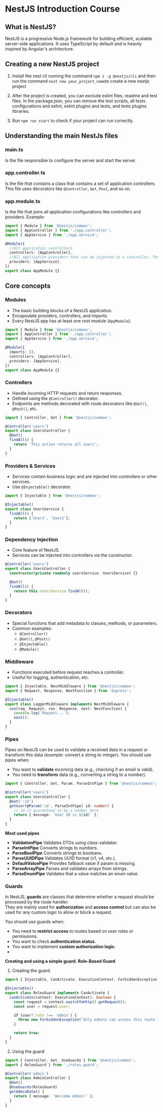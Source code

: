 # NestJS Introduction Course

##  What is NestJS?
NestJS is a progressive Node.js framework for building efficient, scalable server-side applications. It uses TypeScript by default and is heavily inspired by Angular's architecture.

## Creating a new NestJS project

1. Install the nest cli running the command ```npm i -g @nestjs/cli``` and then run the command ```nest new your_project_name```to create a new nestjs project 

2. After the project is created, you can exclude eslint files, readme and test files. In the package.json, you can remove the test scripts, all tests configurations and eslint, eslint plugins and tests, and tests plugins libraries.

3. Run ```npm run start``` to check if your project can run correctly.


## Understanding the main NestJs files

### main.ts

Is the file responsible to configure the server and start the server.

### app.controller.ts

Is the file that contains a class that contains a set of application controllers. This file uses decorators like ```@Controller```, ```Get```, ```Post```, and so on.

### app.module.ts

Is the file that joins all application configurations like controllers and providers. Example:

```typescript
import { Module } from '@nestjs/common';
import { AppController } from './app.controller';
import { AppService } from './app.service';

@Module({
  //All application controllers
  controllers: [AppController],
  //All application providers that can be injected in a controller. The providers need be is under the @Injectable decorator. An useCase or anything else doesn't deal http, can be considered a provider.
  providers: [AppService],
})
export class AppModule {}

```

## Core concepts

### **Modules**
- The basic building blocks of a NestJS application.
- Encapsulate providers, controllers, and imports.
- Every NestJS app has at least one root module (`AppModule`).

```typescript
import { Module } from '@nestjs/common';
import { AppController } from './app.controller';
import { AppService } from './app.service';

@Module({
  imports: [],
  controllers: [AppController],
  providers: [AppService],
})
export class AppModule {}
```

### **Controllers**
- Handle incoming HTTP requests and return responses.
- Defined using the `@Controller()` decorator.
- Endpoints are methods decorated with route decorators like `@Get()`, `@Post()`, etc.

```typescript
import { Controller, Get } from '@nestjs/common';

@Controller('users')
export class UsersController {
  @Get()
  findAll() {
    return 'This action returns all users';
  }
}
```

### **Providers & Services**
- Services contain business logic and are injected into controllers or other services.
- Use `@Injectable()` decorator.

```typescript
import { Injectable } from '@nestjs/common';

@Injectable()
export class UsersService {
  findAll() {
    return ['User1', 'User2'];
  }
}
```

### **Dependency Injection**
- Core feature of NestJS.
- Services can be injected into controllers via the constructor.

```typescript
@Controller('users')
export class UsersController {
  constructor(private readonly usersService: UsersService) {}

  @Get()
  findAll() {
    return this.usersService.findAll();
  }
}
```

### **Decorators**
- Special functions that add metadata to classes, methods, or parameters.
- Common examples:
  - `@Controller()`
  - `@Get()`, `@Post()`
  - `@Injectable()`
  - `@Module()`


### **Middleware**
- Functions executed before request reaches a controller.
- Useful for logging, authentication, etc.

```typescript
import { Injectable, NestMiddleware } from '@nestjs/common';
import { Request, Response, NextFunction } from 'express';

@Injectable()
export class LoggerMiddleware implements NestMiddleware {
  use(req: Request, res: Response, next: NextFunction) {
    console.log(`Request...`);
    next();
  }
}
```

### **Pipes**

Pipes on NestJS  can be used to validate a received data in a request or transform this data (example: convert a string to integer). You should use pipes when:

- You want to **validate** incoming data (e.g., checking if an email is valid).
- You need to **transform** data (e.g., converting a string to a number).

```typescript
import { Controller, Get, Param, ParseIntPipe } from '@nestjs/common';

@Controller('users')
export class UsersController {
  @Get(':id')
  getUser(@Param('id', ParseIntPipe) id: number) {
    // id is guaranteed to be a number here
    return { message: `User ID is ${id}` };
  }
}
```
**Most used pipes**

- **ValidationPipe**	Validates DTOs using class-validator.
- **ParseIntPipe**	Converts strings to numbers.
- **ParseBoolPipe**	Converts strings to booleans.
- **ParseUUIDPipe**	Validates UUID format (v1, v4, etc.).
- **DefaultValuePipe**	Provides fallback value if param is missing.
- **ParseArrayPipe**	Parses and validates arrays from strings.
- **ParseEnumPipe**	Validates that a value matches an enum value.

### Guards
In NestJS, **guards** are classes that determine whether a request should be processed by the route handler.  
They are mainly used for **authorization** and **access control** but can also be used for any custom logic to allow or block a request.

You should use guards when:
- You need to **restrict access** to routes based on user roles or permissions.
- You want to check **authentication status**.
- You want to implement **custom authorization logic**.
- 
**Creating and using a simple guard. Role-Based Guard**

1. Creating the guard.

```typescript
import { Injectable, CanActivate, ExecutionContext, ForbiddenException } from '@nestjs/common';

@Injectable()
export class RolesGuard implements CanActivate {
  canActivate(context: ExecutionContext): boolean {
    const request = context.switchToHttp().getRequest();
    const user = request.user;

    if (user?.role !== 'admin') {
      throw new ForbiddenException('Only admins can access this route');
    }

    return true;
  }
}
```
2. Using the guard

```typescript
import { Controller, Get, UseGuards } from '@nestjs/common';
import { RolesGuard } from './roles.guard';

@Controller('admin')
export class AdminController {
  @Get()
  @UseGuards(RolesGuard)
  getAdminData() {
    return { message: 'Welcome Admin!' };
  }
}
```
